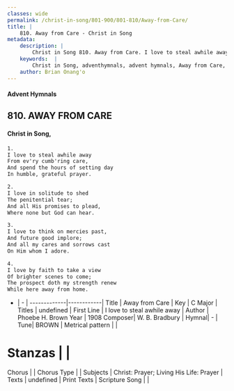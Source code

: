 ```yaml
---
classes: wide
permalink: /christ-in-song/801-900/801-810/Away-from-Care/
title: |
    810. Away from Care - Christ in Song
metadata:
    description: |
        Christ in Song 810. Away from Care. I love to steal awhile away From ev'ry cumb'ring care, And spend the hours of setting day In humble, grateful prayer.
    keywords:  |
        Christ in Song, adventhymnals, advent hymnals, Away from Care, I love to steal awhile away. 
    author: Brian Onang'o
---
```


#### Advent Hymnals
## 810. AWAY FROM CARE
####  Christ in Song,

```txt
1.
I love to steal awhile away
From ev'ry cumb'ring care,
And spend the hours of setting day
In humble, grateful prayer.

2.
I love in solitude to shed
The penitential tear;
And all His promises to plead,
Where none but God can hear.

3.
I love to think on mercies past,
And future good implore;
And all my cares and sorrows cast
On Him whom I adore.

4.
I love by faith to take a view
Of brighter scenes to come;
The prospect doth my strength renew
While here away from home.

```

- |   -  |
-------------|------------|
Title | Away from Care |
Key | C Major |
Titles | undefined |
First Line | I love to steal awhile away |
Author | Phoebe H. Brown
Year | 1908
Composer| W. B. Bradbury |
Hymnal|  - |
Tune| BROWN |
Metrical pattern | |
# Stanzas |  |
Chorus |  |
Chorus Type |  |
Subjects | Christ: Prayer; Living His Life: Prayer |
Texts | undefined |
Print Texts | 
Scripture Song |  |
    

